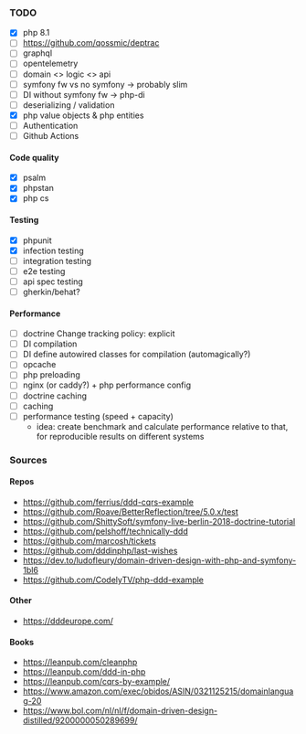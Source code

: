 ### TODO

- [x] php 8.1
- [ ] https://github.com/qossmic/deptrac
- [ ] graphql
- [ ] opentelemetry
- [ ] domain <> logic <> api
- [ ] symfony fw vs no symfony -> probably slim
- [ ] DI without symfony fw -> php-di
- [ ] deserializing / validation
- [x] php value objects & php entities
- [ ] Authentication
- [ ] Github Actions

#### Code quality
- [x] psalm
- [x] phpstan
- [x] php cs

#### Testing
- [x] phpunit
- [x] infection testing
- [ ] integration testing
- [ ] e2e testing
- [ ] api spec testing
- [ ] gherkin/behat?

#### Performance
- [ ] doctrine Change tracking policy: explicit
- [ ] DI compilation
- [ ] DI define autowired classes for compilation (automagically?)
- [ ] opcache
- [ ] php preloading
- [ ] nginx (or caddy?) + php performance config
- [ ] doctrine caching
- [ ] caching
- [ ] performance testing (speed + capacity)
  - idea: create benchmark and calculate performance relative to that,
    for reproducible results on different systems

### Sources

#### Repos

- https://github.com/ferrius/ddd-cqrs-example
- https://github.com/Roave/BetterReflection/tree/5.0.x/test
- https://github.com/ShittySoft/symfony-live-berlin-2018-doctrine-tutorial
- https://github.com/pelshoff/technically-ddd
- https://github.com/marcosh/tickets
- https://github.com/dddinphp/last-wishes
- https://dev.to/ludofleury/domain-driven-design-with-php-and-symfony-1bl6
- https://github.com/CodelyTV/php-ddd-example

#### Other

- https://dddeurope.com/

#### Books

- https://leanpub.com/cleanphp
- https://leanpub.com/ddd-in-php
- https://leanpub.com/cqrs-by-example/
- https://www.amazon.com/exec/obidos/ASIN/0321125215/domainlanguag-20
- https://www.bol.com/nl/nl/f/domain-driven-design-distilled/9200000050289699/
